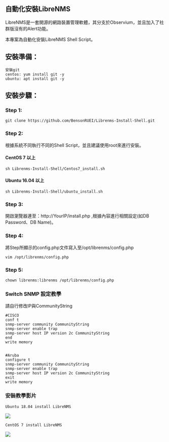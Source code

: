 ## 自動化安裝LibreNMS
LibreNMS是一套開源的網路裝置管理軟體，其分支於Observium，並且加入了社群版沒有的Alert功能。

本專案為自動化安裝LibreNMS Shell Script。

## 安裝準備：
    安裝git
    centos: yum install git -y
    ubuntu: apt install git -y

## 安裝步驟：

### Step 1:
    git clone https://github.com/BensonRUEI/Librenms-Install-Shell.git
  
### Step 2:
根據系統不同執行不同的Shell Script，並且建議使用root來進行安裝。
  
  
#### CentOS 7 以上
  
    sh Librenms-Install-Shell/Centos7_install.sh
  
#### Ubuntu 16.04 以上
  
    sh Librenms-Install-Shell/ubuntu_install.sh

### Step 3:
開啟瀏覽器連至：http://YourIP/install.php ,根據內容進行相關設定(如DB Password、DB Name)。

### Step 4:
將Step所顯示的config.php文件寫入至/opt/librenms/config.php

    vim /opt/librenms/config.php

### Step 5:
    chown librenms:librenms /opt/librenms/config.php
   
### Switch SNMP 設定教學
請自行修改IP與CommunityString

    #CISCO
    conf t
    snmp-server community CommunityString
    snmp-server enable trap 
    snmp-server host IP version 2c CommunityString
    end
    write memory 


    #Aruba
    configure t
    snmp-server community CommunityString
    snmp-server enable trap 
    snmp-server host IP version 2c CommunityString
    exit
    write memory


### 安裝教學影片
    Ubuntu 18.04 install LibreNMS
[![](http://img.youtube.com/vi/PDYOwL5pDG8/0.jpg)](http://www.youtube.com/watch?v=PDYOwL5pDG8 "")
    
    CentOS 7 install LibreNMS
[![](http://img.youtube.com/vi/UxsgXax2wBE/0.jpg)](http://www.youtube.com/watch?v=UxsgXax2wBE "")
